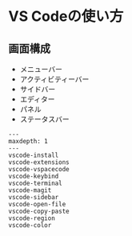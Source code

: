 # VS Codeの使い方

## 画面構成

- メニューバー
- アクティビティーバー
- サイドバー
- エディター
- パネル
- ステータスバー

```{toctree}
---
maxdepth: 1
---
vscode-install
vscode-extensions
vscode-vspacecode
vscode-keybind
vscode-terminal
vscode-magit
vscode-sidebar
vscode-open-file
vscode-copy-paste
vscode-region
vscode-color
```

